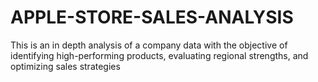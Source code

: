 # APPLE-STORE-SALES-ANALYSIS
This is an in depth analysis of a company data with the objective of identifying high-performing products, evaluating regional strengths, and optimizing sales strategies
